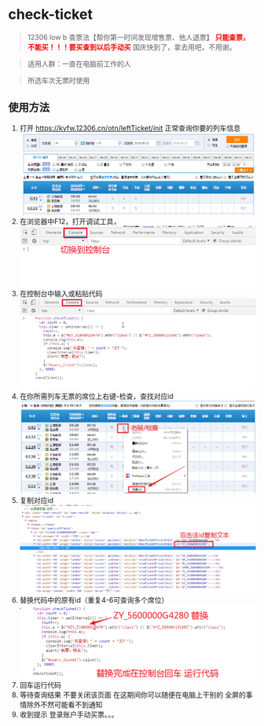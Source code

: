 # check-ticket
> 12306 low b 查票法【帮你第一时间发现增售票、他人退票】 <b style='color:red'>只能查票，不能买！！！要买查到以后手动买</b> 国庆快到了，拿去用吧，不用谢。

> 适用人群：一直在电脑前工作的人

> 所选车次无票时使用

## 使用方法
1. 打开 https://kyfw.12306.cn/otn/leftTicket/init 正常查询你要的列车信息
  ![hhh](img/a.png)
2. 在浏览器中F12，打开调试工具，
  ![hhh](img/b.png)
3. 在控制台中输入或粘贴代码
  ![hhh](img/c.png)
4. 在你所需列车无票的席位上右键-检查，查找对应id
  ![hhh](img/d.png)
5. 复制对应id 
  ![hhh](img/e.png)
6. 替换代码中的原有id（重复4-6可查询多个席位）
  ![hhh](img/f.png)
7. 回车运行代码
8. 等待查询结果 不要关闭该页面 在这期间你可以随便在电脑上干别的 全屏的事情除外不然可能看不到通知
9. 收到提示 登录账户手动买票。。。 